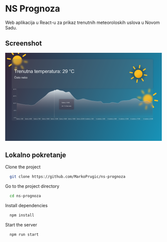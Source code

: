 # NS Prognoza

Web aplikacija u React-u za prikaz trenutnih meteoroloskih uslova u Novom Sadu.

## Screenshot

![App Screenshot](https://github.com/MarkoPrugic/ns-prognoza/blob/master/ss.png?raw=true)

## Lokalno pokretanje

Clone the project

```bash
  git clone https://github.com/MarkoPrugic/ns-prognoza
```

Go to the project directory

```bash
  cd ns-prognoza
```

Install dependencies

```bash
  npm install
```

Start the server

```bash
  npm run start
```

